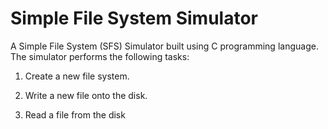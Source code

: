 # Simple File System Simulator

A Simple File System (SFS) Simulator built using C programming language. The simulator performs the following tasks:

1) Create a new file system.

2) Write a new file onto the disk.

3) Read a file from the disk
